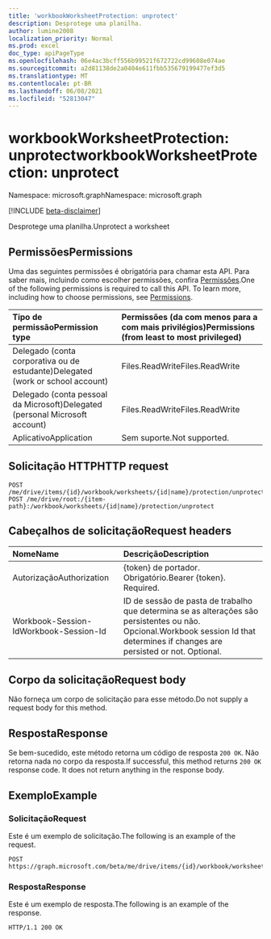 ```yaml
---
title: 'workbookWorksheetProtection: unprotect'
description: Desprotege uma planilha.
author: lumine2008
localization_priority: Normal
ms.prod: excel
doc_type: apiPageType
ms.openlocfilehash: 06e4ac3bcff556b99521f672722cd99608e074ae
ms.sourcegitcommit: a2d81138de2a0404e611fbb535679199477ef3d5
ms.translationtype: MT
ms.contentlocale: pt-BR
ms.lasthandoff: 06/08/2021
ms.locfileid: "52813047"
---
```

# <a name="workbookworksheetprotection-unprotect"></a><span data-ttu-id="d7492-103">workbookWorksheetProtection: unprotect</span><span class="sxs-lookup"><span data-stu-id="d7492-103">workbookWorksheetProtection: unprotect</span></span>

<span data-ttu-id="d7492-104">Namespace: microsoft.graph</span><span class="sxs-lookup"><span data-stu-id="d7492-104">Namespace: microsoft.graph</span></span>

[!INCLUDE [beta-disclaimer](../../includes/beta-disclaimer.md)]

<span data-ttu-id="d7492-105">Desprotege uma planilha.</span><span class="sxs-lookup"><span data-stu-id="d7492-105">Unprotect a worksheet</span></span>
## <a name="permissions"></a><span data-ttu-id="d7492-106">Permissões</span><span class="sxs-lookup"><span data-stu-id="d7492-106">Permissions</span></span>
<span data-ttu-id="d7492-p101">Uma das seguintes permissões é obrigatória para chamar esta API. Para saber mais, incluindo como escolher permissões, confira [Permissões](/graph/permissions-reference).</span><span class="sxs-lookup"><span data-stu-id="d7492-p101">One of the following permissions is required to call this API. To learn more, including how to choose permissions, see [Permissions](/graph/permissions-reference).</span></span>

|<span data-ttu-id="d7492-109">Tipo de permissão</span><span class="sxs-lookup"><span data-stu-id="d7492-109">Permission type</span></span>      | <span data-ttu-id="d7492-110">Permissões (da com menos para a com mais privilégios)</span><span class="sxs-lookup"><span data-stu-id="d7492-110">Permissions (from least to most privileged)</span></span>              |
|:--------------------|:---------------------------------------------------------|
|<span data-ttu-id="d7492-111">Delegado (conta corporativa ou de estudante)</span><span class="sxs-lookup"><span data-stu-id="d7492-111">Delegated (work or school account)</span></span> | <span data-ttu-id="d7492-112">Files.ReadWrite</span><span class="sxs-lookup"><span data-stu-id="d7492-112">Files.ReadWrite</span></span>    |
|<span data-ttu-id="d7492-113">Delegado (conta pessoal da Microsoft)</span><span class="sxs-lookup"><span data-stu-id="d7492-113">Delegated (personal Microsoft account)</span></span> | <span data-ttu-id="d7492-114">Files.ReadWrite</span><span class="sxs-lookup"><span data-stu-id="d7492-114">Files.ReadWrite</span></span>    |
|<span data-ttu-id="d7492-115">Aplicativo</span><span class="sxs-lookup"><span data-stu-id="d7492-115">Application</span></span> | <span data-ttu-id="d7492-116">Sem suporte.</span><span class="sxs-lookup"><span data-stu-id="d7492-116">Not supported.</span></span> |

## <a name="http-request"></a><span data-ttu-id="d7492-117">Solicitação HTTP</span><span class="sxs-lookup"><span data-stu-id="d7492-117">HTTP request</span></span>
<!-- { "blockType": "ignored" } -->
```http
POST /me/drive/items/{id}/workbook/worksheets/{id|name}/protection/unprotect
POST /me/drive/root:/{item-path}:/workbook/worksheets/{id|name}/protection/unprotect

```
## <a name="request-headers"></a><span data-ttu-id="d7492-118">Cabeçalhos de solicitação</span><span class="sxs-lookup"><span data-stu-id="d7492-118">Request headers</span></span>
| <span data-ttu-id="d7492-119">Nome</span><span class="sxs-lookup"><span data-stu-id="d7492-119">Name</span></span>       | <span data-ttu-id="d7492-120">Descrição</span><span class="sxs-lookup"><span data-stu-id="d7492-120">Description</span></span>|
|:---------------|:----------|
| <span data-ttu-id="d7492-121">Autorização</span><span class="sxs-lookup"><span data-stu-id="d7492-121">Authorization</span></span>  | <span data-ttu-id="d7492-p102">{token} de portador. Obrigatório.</span><span class="sxs-lookup"><span data-stu-id="d7492-p102">Bearer {token}. Required.</span></span> |
| <span data-ttu-id="d7492-124">Workbook-Session-Id</span><span class="sxs-lookup"><span data-stu-id="d7492-124">Workbook-Session-Id</span></span>  | <span data-ttu-id="d7492-p103">ID de sessão de pasta de trabalho que determina se as alterações são persistentes ou não. Opcional.</span><span class="sxs-lookup"><span data-stu-id="d7492-p103">Workbook session Id that determines if changes are persisted or not. Optional.</span></span>|

## <a name="request-body"></a><span data-ttu-id="d7492-127">Corpo da solicitação</span><span class="sxs-lookup"><span data-stu-id="d7492-127">Request body</span></span>
<span data-ttu-id="d7492-128">Não forneça um corpo de solicitação para esse método.</span><span class="sxs-lookup"><span data-stu-id="d7492-128">Do not supply a request body for this method.</span></span>

## <a name="response"></a><span data-ttu-id="d7492-129">Resposta</span><span class="sxs-lookup"><span data-stu-id="d7492-129">Response</span></span>

<span data-ttu-id="d7492-p104">Se bem-sucedido, este método retorna um código de resposta `200 OK`. Não retorna nada no corpo da resposta.</span><span class="sxs-lookup"><span data-stu-id="d7492-p104">If successful, this method returns `200 OK` response code. It does not return anything in the response body.</span></span>

## <a name="example"></a><span data-ttu-id="d7492-132">Exemplo</span><span class="sxs-lookup"><span data-stu-id="d7492-132">Example</span></span>

### <a name="request"></a><span data-ttu-id="d7492-133">Solicitação</span><span class="sxs-lookup"><span data-stu-id="d7492-133">Request</span></span>
<span data-ttu-id="d7492-134">Este é um exemplo de solicitação.</span><span class="sxs-lookup"><span data-stu-id="d7492-134">The following is an example of the request.</span></span>

<!-- {
  "blockType": "request",
  "name": "workbookworksheetprotection_unprotect"
}-->
```http
POST https://graph.microsoft.com/beta/me/drive/items/{id}/workbook/worksheets/{id|name}/protection/unprotect
```

### <a name="response"></a><span data-ttu-id="d7492-135">Resposta</span><span class="sxs-lookup"><span data-stu-id="d7492-135">Response</span></span>
<span data-ttu-id="d7492-136">Este é um exemplo de resposta.</span><span class="sxs-lookup"><span data-stu-id="d7492-136">The following is an example of the response.</span></span> 
<!-- {
  "blockType": "response"
} -->
```http
HTTP/1.1 200 OK
```

<!-- uuid: 8fcb5dbc-d5aa-4681-8e31-b001d5168d79
2015-10-25 14:57:30 UTC -->
<!--
{
  "type": "#page.annotation",
  "description": "workbookWorksheetProtection: unprotect",
  "keywords": "",
  "section": "documentation",
  "tocPath": "",
  "suppressions": [
  ]
}
-->


